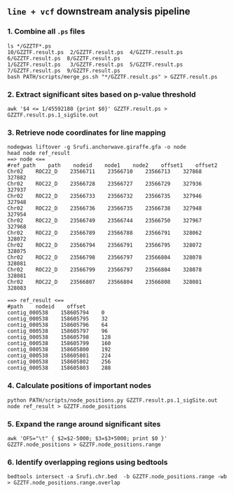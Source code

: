 ## `line + vcf` downstream analysis pipeline

### 1. Combine all `.ps` files
```
ls */GZZTF*.ps
10/GZZTF.result.ps  2/GZZTF.result.ps  4/GZZTF.result.ps  6/GZZTF.result.ps  8/GZZTF.result.ps
1/GZZTF.result.ps   3/GZZTF.result.ps  5/GZZTF.result.ps  7/GZZTF.result.ps  9/GZZTF.result.ps
bash PATH/scripts/merge_ps.sh "*/GZZTF.result.ps" > GZZTF.result.ps
```

### 2. Extract significant sites based on p-value threshold
```
awk '$4 <= 1/45592180 {print $0}' GZZTF.result.ps > GZZTF.result.ps.1_sigSite.out
```

### 3. Retrieve node coordinates for line mapping
```
nodegwas liftover -g Srufi.anchorwave.giraffe.gfa -o node
head node ref_result
==> node <==
#ref_path    path    nodeid    node1    node2    offset1    offset2
Chr02    ROC22_D    23566711    23566710    23566713    327868    327882
Chr02    ROC22_D    23566728    23566727    23566729    327936    327937
Chr02    ROC22_D    23566733    23566732    23566735    327946    327948
Chr02    ROC22_D    23566736    23566735    23566738    327948    327954
Chr02    ROC22_D    23566749    23566744    23566750    327967    327968
Chr02    ROC22_D    23566789    23566788    23566791    328062    328072
Chr02    ROC22_D    23566794    23566791    23566795    328072    328075
Chr02    ROC22_D    23566798    23566797    23566804    328078    328081
Chr02    ROC22_D    23566799    23566797    23566804    328078    328081
Chr02    ROC22_D    23566807    23566804    23566808    328081    328083

==> ref_result <==
#path    nodeid    offset
contig_000538    158605794    0
contig_000538    158605795    32
contig_000538    158605796    64
contig_000538    158605797    96
contig_000538    158605798    128
contig_000538    158605799    160
contig_000538    158605800    192
contig_000538    158605801    224
contig_000538    158605802    256
contig_000538    158605803    288
```

### 4. Calculate positions of important nodes
```
python PATH/scripts/node_positions.py GZZTF.result.ps.1_sigSite.out  node ref_result > GZZTF.node_positions
```

### 5. Expand the range around significant sites
```
awk 'OFS="\t" { $2=$2-5000; $3=$3+5000; print $0 }' GZZTF.node_positions > GZZTF.node_positions.range
```

### 6. Identify overlapping regions using bedtools
```
bedtools intersect -a Srufi.chr.bed  -b GZZTF.node_positions.range -wb > GZZTF.node_positions.range.overlap
```
